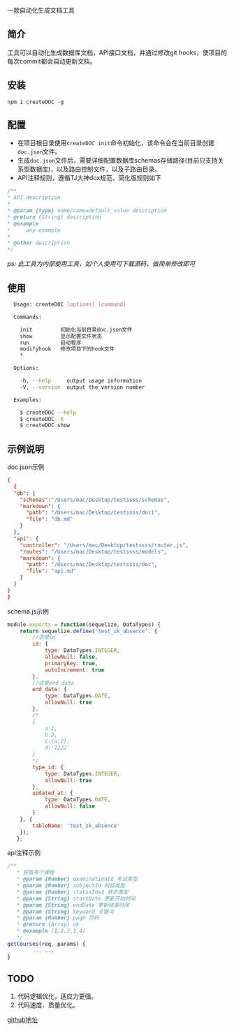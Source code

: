 一款自动化生成文档工具

## 简介

工具可以自动化生成数据库文档，API接口文档，并通过修改git hooks，使项目的每次commit都会自动更新文档。

## 安装

 `npm i createDOC -g`

## 配置
 - 在项目根目录使用`createDOC init`命令初始化，该命令会在当前目录创建`doc.json`文件。
 - 生成`doc.json`文件后，需要详细配置数据库schemas存储路径(目前只支持关系型数据库)，以及路由控制文件，以及子路由目录。
 - API注释规则，遵循TJ大神dox规范，简化版规则如下
 ```js
 /**
 * API description
 *
 * @param {type} name/name=default_value description 
 * @return {String} description
 * @example
 *     any example
 *     
 * @other description
 */
 ```
*ps: 此工具为内部使用工具，如个人使用可下载源码，做简单修改即可*
## 使用

```sh
  Usage: createDOC [options] [command]

  Commands:

    init         初始化当前目录doc.json文件
    show         显示配置文件状态
    run          启动程序
    modifyhook   修改项目下的hook文件
    *

  Options:

    -h, --help     output usage information
    -V, --version  output the version number

  Examples:

    $ createDOC --help
    $ createDOC -h
    $ createDOC show
```

## 示例说明
doc.json示例
```json
{
  {
  "db": {
    "schemas":"/Users/mac/Desktop/testssss/schemas",
    "markdown": {
      "path": "/Users/mac/Desktop/testssss/doc1",
      "file": "db.md"
    }
  },
  "api": {
    "controller": "/Users/mac/Desktop/testssss/router.js",
    "routes": "/Users/mac/Desktop/testssss/models",
    "markdown": {
      "path": "/Users/mac/Desktop/testssss/doc",
      "file": "api.md"
    }
  }
}
}
```
schema.js示例
```js
module.exports = function(sequelize, DataTypes) {
   	return sequelize.define('test_zk_absence', {
   		//这是id
   		id: {
   			type: DataTypes.INTEGER,
   			allowNull: false,
   			primaryKey: true,
   			autoIncrement: true
   		},
   		//这是end_data
   		end_date: {
   			type: DataTypes.DATE,
   			allowNull: true
   		},
   		/*
   		{
   			a:1,
   			b:2,
   			c:{a:2},
   			d:'2222'
   		}
   		*/
   		type_id: {
   			type: DataTypes.INTEGER,
   			allowNull: true
   		},
   		updated_at: {
   			type: DataTypes.DATE,
   			allowNull: false
   		}
   	}, {
   		tableName: 'test_zk_absence'
   	});
   };
```
api注释示例
```js
/**
   * 获取多个课程
   * @param {Number} examinationId 考试类型
   * @param {Number} subjectId 科目类型
   * @param {Number} statusId=3 状态类型
   * @param {String} startDate 更新开始时间
   * @param {String} endDate 更新结束时间
   * @param {String} keyword 关键词
   * @param {Number} page 页码
   * @return {Array} ok
   * @example [1,2,3,3,4]
   */
getCourses(req, params) {
		... ...
}
```
## TODO
1. 代码逻辑优化，适应力更强。
2. 代码速度、质量优化。

[github地址](https://github.com/a1511870876/buildDOC)